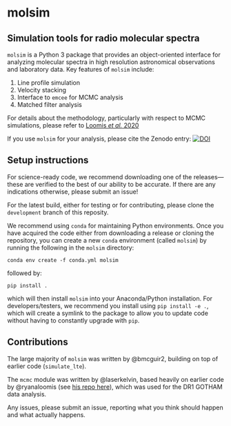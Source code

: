 # molsim

## Simulation tools for radio molecular spectra

`molsim` is a Python 3 package that provides an object-oriented interface for analyzing molecular spectra in high resolution astronomical observations and laboratory data. Key features of `molsim` include:

1. Line profile simulation
2. Velocity stacking
3. Interface to `emcee` for MCMC analysis
4. Matched filter analysis

For details about the methodology, particularly with respect to MCMC simulations, please refer to [Loomis _et al._ 2020](https://arxiv.org/abs/2009.11900)

If you use `molsim` for your analysis, please cite the Zenodo entry: [![DOI](https://zenodo.org/badge/DOI/10.5281/zenodo.4560750.svg)](https://doi.org/10.5281/zenodo.4560750)

## Setup instructions

For science-ready code, we recommend downloading one of the releases—these are verified to the best of our ability to be accurate. If there are any indications otherwise, please submit an issue!

For the latest build, either for testing or for contributing, please clone the `development` branch of this reposity.

We recommend using `conda` for maintaining Python environments. Once you have acquired the code either from downloading a release or cloning the repository, you can create a new `conda` environment (called `molsim`) by running the following in the `molsim` directory:

`conda env create -f conda.yml molsim`

followed by:

`pip install .`

which will then install `molsim` into your Anaconda/Python installation. For developers/testers, we recommend you install using `pip install -e .`, which will create a symlink to the package to allow you to update code without having to constantly upgrade with `pip`.

## Contributions

The large majority of `molsim` was written by @bmcguir2, building on top of earlier code (`simulate_lte`).

The `mcmc` module was written by @laserkelvin, based heavily on earlier code by @ryanaloomis (see [his repo here](https://github.com/ryanaloomis/TMC1_mcmc_fitting)), which was used for the DR1 GOTHAM data analysis.

Any issues, please submit an issue, reporting what you think should happen and what actually happens.
